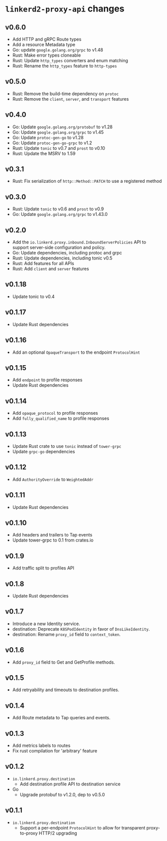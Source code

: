 # `linkerd2-proxy-api` changes

## v0.6.0

* Add HTTP and gRPC Route types
* Add a resource Metadata type
* Go: update `google.golang.org/grpc` to v1.48
* Rust: Make error types cloneable
* Rust: Update `http_types` converters and enum matching
* Rust: Rename the `http_types` feature to `http-types`

## v0.5.0

* Rust: Remove the build-time dependency on `protoc`
* Rust: Remove the `client`, `server`, and `transport` features

## v0.4.0

* Go: Update `google.golang.org/protobuf` to v1.28
* Go: Update `google.golang.org/grpc` to v1.45
* Go: Update `protoc-gen-go` to v1.28
* Go: Update `protoc-gen-go-grpc` to v1.2
* Rust: Update `tonic` to v0.7 and `prost` to v0.10
* Rust: Update the MSRV to 1.59

## v0.3.1

* Rust: Fix serialization of `http::Method::PATCH` to use a registered method

## v0.3.0

* Rust: Update `tonic` to v0.6 and `prost` to v0.9
* Go: Update `google.golang.org/grpc` to v1.43.0

## v0.2.0

* Add the `io.linkerd.proxy.inbound.InboundServerPolicies` API to support
  server-side configuration and policy.
* Go: Update dependencies, including protoc and grpc
* Rust: Update dependencies, including tonic v0.5
* Rust: Add features for all APIs
* Rust: Add `client` and `server` features

## v0.1.18

* Update tonic to v0.4

## v0.1.17

* Update Rust dependencies

## v0.1.16

* Add an optional `OpaqueTransport` to the endpoint `ProtocolHint`

## v0.1.15

* Add `endpoint` to profile responses
* Update Rust dependencies

## v0.1.14

* Add `opaque_protocol` to profile responses
* Add `fully_qualified_name` to profile responses

## v0.1.13

* Update Rust crate to use `tonic` instead of `tower-grpc`
* Update `grpc-go` dependencies

## v0.1.12

* Add `AuthorityOverride` to  `WeightedAddr`

## v0.1.11

* Update Rust dependencies

## v0.1.10

* Add headers and trailers to Tap events
* Update tower-grpc to 0.1 from crates.io

## v0.1.9

* Add traffic split to profiles API

## v0.1.8

* Update Rust dependencies

## v0.1.7

* Introduce a new Identity service.
* destination: Deprecate `K8SPodIdentity` in favor of `DnsLikeIdentity`.
* destination: Rename `proxy_id` field to `context_token`.

## v0.1.6

* Add `proxy_id` field to Get and GetProfile methods.

## v0.1.5

* Add retryability and timeouts to destination profiles.

## v0.1.4

* Add Route metadata to Tap queries and events.

## v0.1.3

* Add metrics labels to routes
* Fix rust compilation for 'arbitrary' feature

## v0.1.2

* `io.linkerd.proxy.destination`
  * Add destination profile API to destination service
* Go
  * Upgrade protobuf to v1.2.0, dep to v0.5.0

## v0.1.1

* `io.linkerd.proxy.destination`
  * Support a per-endpoint `ProtocolHint` to allow for transparent
    proxy-to-proxy HTTP/2 upgrading
